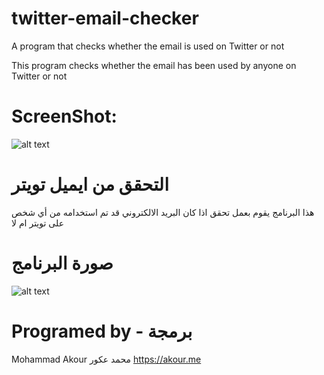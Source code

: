 # twitter-email-checker
A program that checks whether the email is used on Twitter or not

This program checks whether the email has been used by anyone on Twitter or not

# ScreenShot:
![alt text](https://i.imgur.com/x6IJD5T.png)

# التحقق من ايميل تويتر
هذا البرنامج يقوم بعمل تحقق اذا كان البريد الالكتروني قد تم استخدامه من أي شخص على تويتر ام لا

# صورة البرنامج
![alt text](https://i.imgur.com/x6IJD5T.png)

# Programed by - برمجة
Mohammad Akour
محمد عكور
https://akour.me